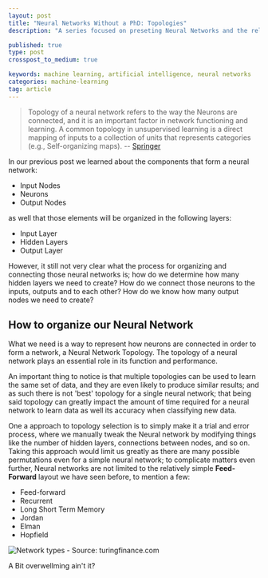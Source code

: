 ```yaml
---
layout: post
title: "Neural Networks Without a PhD: Topologies"
description: "A series focused on preseting Neural Networks and the related concepts in layman's terms, that is to say without specialized knowledge in math or machine learning."

published: true
type: post
crosspost_to_medium: true

keywords: machine learning, artificial intelligence, neural networks
categories: machine-learning
tag: article
---
```


> Topology of a neural network refers to the way the Neurons are connected, and it is an important factor in network functioning and learning. A common topology in unsupervised learning is a direct mapping of inputs to a collection of units that represents categories (e.g., Self-organizing maps). 
> -- [Springer](http://link.springer.com/referenceworkentry/10.1007%2F978-0-387-30164-8_837)

In our previous post we learned about the components that form a neural network:

- Input Nodes
- Neurons
- Output Nodes

as well that those elements will be organized in the following layers:

- Input Layer
- Hidden Layers
- Output Layer

However, it still not very clear what the process for organizing and connecting those neural networks is; how do we determine how many hidden layers we need to create? How do we connect those neurons to the inputs, outputs and to each other? How do we know how many output nodes we need to create?

## How to organize our Neural Network

What we need is a way to represent how neurons are connected in order to form a network, a Neural Network Topology. The topology of a neural network plays an essential role in its function and performance. 

An important thing to notice is that multiple topologies can be used to learn the same set of data, and they are even likely to produce similar results; and as such there is not 'best' topology for a single neural network; that being said topology can greatly impact the amount of time required for a neural network to learn data as well its accuracy when classifying new data.

One a approach to topology selection is to simply make it a trial and error process, where we manually tweak the Neural network by modifying things like the number of hidden layers, connections between nodes, and so on. Taking this approach would limit us greatly as there are many possible permutations even for a simple neural network; to complicate matters even further, Neural networks are not limited to the relatively simple **Feed-Forward** layout we have seen before, to mention a few:

- Feed-forward 
- Recurrent 
- Long Short Term Memory 
- Jordan 
- Elman 
- Hopfield

![Network types - Source: turingfinance.com](http://www.turingfinance.com/wp-content/uploads/2014/04/Recurrent-Neural-Network-Architectures.png)

A Bit overwellming ain't it? 
